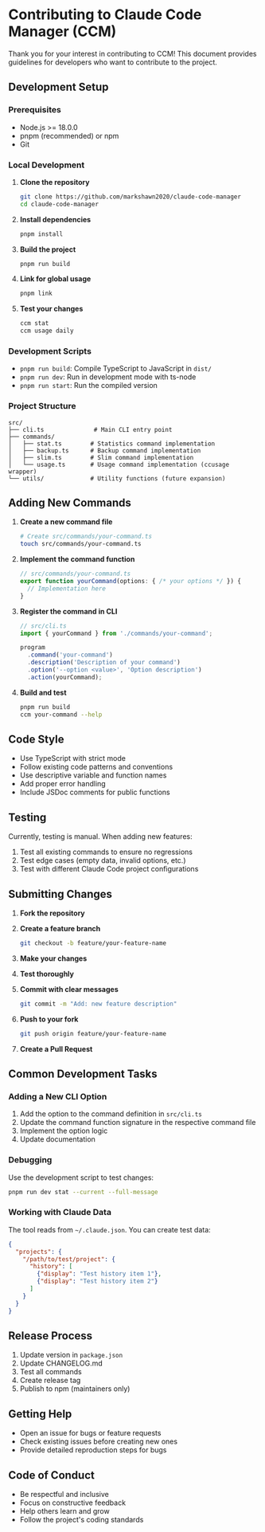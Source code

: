 # Contributing to Claude Code Manager (CCM)

Thank you for your interest in contributing to CCM! This document provides guidelines for developers who want to contribute to the project.

## Development Setup

### Prerequisites

- Node.js >= 18.0.0
- pnpm (recommended) or npm
- Git

### Local Development

1. **Clone the repository**
   ```bash
   git clone https://github.com/markshawn2020/claude-code-manager
   cd claude-code-manager
   ```

2. **Install dependencies**
   ```bash
   pnpm install
   ```

3. **Build the project**
   ```bash
   pnpm run build
   ```

4. **Link for global usage**
   ```bash
   pnpm link
   ```

5. **Test your changes**
   ```bash
   ccm stat
   ccm usage daily
   ```

### Development Scripts

- `pnpm run build`: Compile TypeScript to JavaScript in `dist/`
- `pnpm run dev`: Run in development mode with ts-node
- `pnpm run start`: Run the compiled version

### Project Structure

```
src/
├── cli.ts              # Main CLI entry point
├── commands/
│   ├── stat.ts        # Statistics command implementation
│   ├── backup.ts      # Backup command implementation
│   ├── slim.ts        # Slim command implementation
│   └── usage.ts       # Usage command implementation (ccusage wrapper)
└── utils/             # Utility functions (future expansion)
```

## Adding New Commands

1. **Create a new command file**
   ```bash
   # Create src/commands/your-command.ts
   touch src/commands/your-command.ts
   ```

2. **Implement the command function**
   ```typescript
   // src/commands/your-command.ts
   export function yourCommand(options: { /* your options */ }) {
     // Implementation here
   }
   ```

3. **Register the command in CLI**
   ```typescript
   // src/cli.ts
   import { yourCommand } from './commands/your-command';
   
   program
     .command('your-command')
     .description('Description of your command')
     .option('--option <value>', 'Option description')
     .action(yourCommand);
   ```

4. **Build and test**
   ```bash
   pnpm run build
   ccm your-command --help
   ```

## Code Style

- Use TypeScript with strict mode
- Follow existing code patterns and conventions
- Use descriptive variable and function names
- Add proper error handling
- Include JSDoc comments for public functions

## Testing

Currently, testing is manual. When adding new features:

1. Test all existing commands to ensure no regressions
2. Test edge cases (empty data, invalid options, etc.)
3. Test with different Claude Code project configurations

## Submitting Changes

1. **Fork the repository**
2. **Create a feature branch**
   ```bash
   git checkout -b feature/your-feature-name
   ```

3. **Make your changes**
4. **Test thoroughly**
5. **Commit with clear messages**
   ```bash
   git commit -m "Add: new feature description"
   ```

6. **Push to your fork**
   ```bash
   git push origin feature/your-feature-name
   ```

7. **Create a Pull Request**

## Common Development Tasks

### Adding a New CLI Option

1. Add the option to the command definition in `src/cli.ts`
2. Update the command function signature in the respective command file
3. Implement the option logic
4. Update documentation

### Debugging

Use the development script to test changes:
```bash
pnpm run dev stat --current --full-message
```

### Working with Claude Data

The tool reads from `~/.claude.json`. You can create test data:
```json
{
  "projects": {
    "/path/to/test/project": {
      "history": [
        {"display": "Test history item 1"},
        {"display": "Test history item 2"}
      ]
    }
  }
}
```

## Release Process

1. Update version in `package.json`
2. Update CHANGELOG.md
3. Test all commands
4. Create release tag
5. Publish to npm (maintainers only)

## Getting Help

- Open an issue for bugs or feature requests
- Check existing issues before creating new ones
- Provide detailed reproduction steps for bugs

## Code of Conduct

- Be respectful and inclusive
- Focus on constructive feedback
- Help others learn and grow
- Follow the project's coding standards